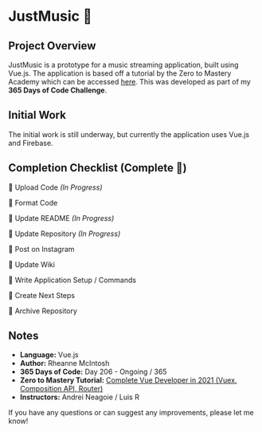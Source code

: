 # JustMusic :musical_note:

## Project Overview
JustMusic is a prototype for a music streaming application, built using Vue.js. The application is based off a tutorial by the Zero to Mastery Academy which can be accessed [here](https://academy.zerotomastery.io/p/learn-vue-js). This was developed as part of my **365 Days of Code Challenge**.

## Initial Work
The initial work is still underway, but currently the application uses Vue.js and Firebase.

<!-- :black_square_button: for not complete -->
<!-- :white_check_mark: for complete -->
## Completion Checklist (Complete :confetti_ball:)
:black_square_button: Upload Code _(In Progress)_

:black_square_button: Format Code

:black_square_button: Update README _(In Progress)_

:black_square_button: Update Repository _(In Progress)_

:black_square_button: Post on Instagram

:black_square_button: Update Wiki

:black_square_button: Write Application Setup / Commands

:black_square_button: Create Next Steps
 
:black_square_button: Archive Repository

<!-- Repository Next Steps -->
<!--
## Next Steps
- Example Issue Name [(Issue #1)]()
- Host site if possible
-->

## Notes
- **Language:** Vue.js
- **Author:** Rheanne McIntosh
- **365 Days of Code:** Day 206 - Ongoing / 365
- **Zero to Mastery Tutorial:** [Complete Vue Developer in 2021 (Vuex, Composition API, Router)](https://academy.zerotomastery.io/p/learn-vue-js)
- **Instructors:** Andrei Neagoie / Luis R

If you have any questions or can suggest any improvements, please let me know!

<!-- Application Setup / Commands -->
<!--
## Application Setup / Commands

### Project setup
```
yarn install
```

### Compiles and hot-reloads for development
```
yarn serve
```

### Compiles and minifies for production
```
yarn build
```

### Run your end-to-end tests
```
yarn test:e2e
```

### Lints and fixes files
```
yarn lint
```
-->
